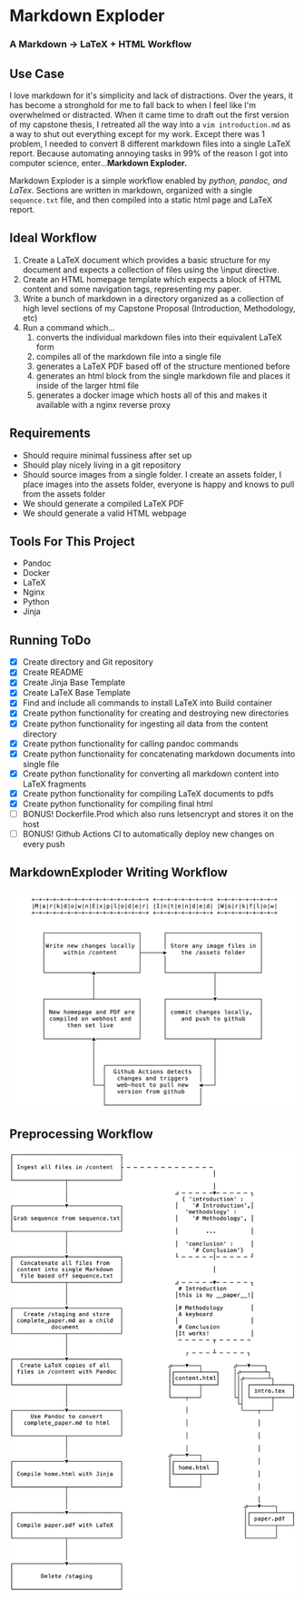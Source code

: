 # Markdown Exploder
### A Markdown → LaTeX + HTML Workflow

## Use Case

I love markdown for it's simplicity and lack of distractions. Over the years, it has become a stronghold for me to fall back to when I feel like I'm overwhelmed or distracted. When it came time to draft out the first version of my capstone thesis, I retreated all the way into a `vim introduction.md` as a way to shut out everything except for my work. Except there was 1 problem, I needed to convert 8 different markdown files into a single LaTeX report. Because automating annoying tasks in 99% of the reason I got into computer science, enter...__Markdown Exploder.__

Markdown Exploder is a simple workflow enabled by _python, pandoc, and LaTex_. Sections are written in markdown, organized with a single `sequence.txt` file, and then compiled into a static html page and LaTeX report.

## Ideal Workflow

1. Create a LaTeX document which provides a basic structure for my document and expects a collection of files using the \input directive.
2. Create an HTML homepage template which expects a block of HTML content and some navigation tags, representing my paper.
3. Write a bunch of markdown in a directory organized as a collection of high level sections of my Capstone Proposal (Introduction, Methodology, etc)
4. Run a command which…
   1. converts the individual markdown files into their equivalent LaTeX form
   2. compiles all of the markdown file into a single file
   3. generates a LaTeX PDF based off of the structure mentioned before
   4. generates an html block from the single markdown file and places it inside of the larger html file
   5. generates a docker image which hosts all of this and makes it available with a nginx reverse proxy

## Requirements

- Should require minimal fussiness after set up
- Should play nicely living in a git repository
- Should source images from a single folder. I create an assets folder, I place images into the assets folder, everyone is happy and knows to pull from the assets folder
- We should generate a compiled LaTeX PDF
- We should generate a valid HTML webpage

## Tools For This Project

- Pandoc
- Docker
- LaTeX
- Nginx
- Python
- Jinja

## Running ToDo

- [x] Create directory and Git repository
- [x] Create README
- [x] Create Jinja Base Template
- [x] Create LaTeX Base Template
- [x] Find and include all commands to install LaTeX into Build container
- [x] Create python functionality for creating and destroying new directories
- [x] Create python functionality for ingesting all data from the content directory
- [x] Create python functionality for calling pandoc commands
- [x] Create python functionality for concatenating markdown documents into single file
- [x] Create python functionality for converting all markdown content into LaTeX fragments
- [x] Create python functionality for compiling LaTeX documents to pdfs
- [x] Create python functionality for compiling final html
- [ ] BONUS! Dockerfile.Prod which also runs letsencrypt and stores it on the host 
- [ ] BONUS! Github Actions CI to automatically deploy new changes on every push

## MarkdownExploder Writing Workflow
![A state diagram of the intended writing workflow utilizing Markdown Exploder](/assets/MarkdownExploderWorkflow.png)

## Preprocessing Workflow
![A basic state diagram](/assets/PythonPreprocessingPipeline.png)



